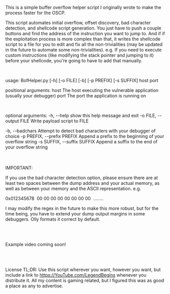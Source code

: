 This is a simple buffer overflow helper script I originally wrote to make the process faster for the OSCP.

This script automates initial overflow, offset discovery, bad character detection, and shellcode script generation. You just have to push a couple buttons and find the address of the instruction you want to jump to. And if if the exploitation process is more complex than that, it writes the shellcode script to a file for you to edit and fix all the non-trivialities (may be updated in the future to automate some non-trivialities). e.g. If you need to execute custom instructions (like modifying the stack pointer and jumping to it) before your shellcode, you're going to have to add that manually.

<br />

usage: BofHelper.py [-h] [-o FILE] [-b] [-p PREFIX] [-s SUFFIX] host port
<br />

positional arguments:
  host                  The host executing the vulnerable application (usually
                        your debugger)
  port                  The port the application is running on

<br />

optional arguments:
  -h, --help            show this help message and exit
  -o FILE, --output FILE
                        Write payload script to FILE
                        
  -b, --badchars        Attempt to detect bad characters with your debugger of choice
  -p PREFIX, --prefix PREFIX
                        Append a prefix to the beginning of your overflow string
  -s SUFFIX, --suffix SUFFIX
                        Append a suffix to the end of your overflow string

<br /><br />
IMPORTANT: 

If you use the bad character detection option, please ensure there are at least two spaces between the dump address and your actual memory, as well as between your memory and the ASCII representation. e.g.

0x012345678 &nbsp;00 00 00 00 00 00 00 00&nbsp; ........

I may modify the regex in the future to make this more robust, but for the time being, you have to extend your dump output margins in some debuggers. Olly formats it correct by default.

<br /><br />

Example video coming soon!

<br /><br />

License TL;DR:
Use this script wherever you want, however you want, but include a link to https://YouTube.com/LegendBegins whenever you distribute it. All my content is gaming related, but I figured this was as good a place as any to advertise.
